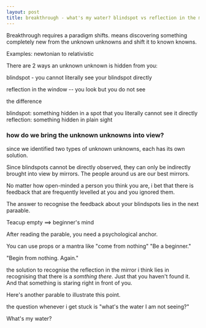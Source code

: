 ```yaml
---
layout: post
title: breakthrough - what's my water? blindspot vs reflection in the mirror
---
```


Breakthrough requires a paradigm shifts. means discovering something completely new from the unknown unknowns and shift it to known knowns.

Examples: newtonian to relativistic

There are 2 ways an unknown unknown is hidden from you:

blindspot - you cannot literally see your blindspot directly

reflection in the window -- you look but you do not see

the difference

blindspot: something hidden in a spot that you literally cannot see it directly
reflection: something hidden in plain sight

### how do we bring the unknown unknowns into view?

since we identified two types of unknown unknowns, each has its own solution.

Since blindspots cannot be directly observed, they can only be indirectly brought into view by mirrors. The people around us are our best mirrors.

No matter how open-minded a person you think you are, i bet that there is feedback that are frequently levelled at you and you ignored them.

The answer to recognise the feedback about your blindspots lies in the next paraable.

Teacup empty ==> beginner's mind

After reading the parable, you need a psychological anchor. 

You can use props or a mantra like "come from nothing" "Be a beginner."

"Begin from nothing. Again."

the solution to recognise the reflection in the mirror i think lies in recognising that there is a *somthing there*. Just that you haven't found it. And that something is staring right in front of you.

Here's another parable to illustrate this point.

the question whenever i get stuck is "what's the water I am not seeing?"

What's my water?

